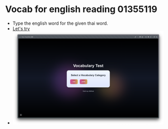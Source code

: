 # Vocab for english reading 01355119

- Type the english word for the given thai word.
- [Let's try](https://vocab-english-01355119.vercel.app)
- ![alt text](image.png)